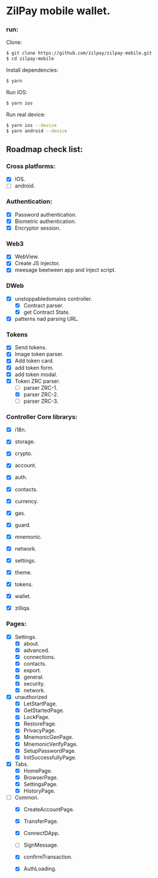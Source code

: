 # ZilPay mobile wallet.

### run:

Clone:
```bash
$ git clone https://github.com/zilpay/zilpay-mobile.git
$ cd zilpay-mobile
```

Install dependencies:
```bash
$ yarn
```

Run IOS:
```bash
$ yarn ios
```

Run real device:
```bash
$ yarn ios --device
$ yarn android --device
```

## Roadmap check list:

### Cross platforms:
- [x] IOS.
- [ ] android.

### Authentication:
- [x] Password authentication.
- [x] Biometric authentication.
- [x] Encryptor session.

### Web3
- [x] WebView.
- [x] Create JS injector.
- [x] meesage beetween app and inject script.

### DWeb
- [x] unstoppabledomains controller.
	- [x] Contract parser.
	- [x] get Contract State.
- [x] patterns nad parsing URL.

### Tokens
- [x] Send tokens.
- [x] Image token parser.
- [x] Add token card.
- [x] add token form.
- [x] add token modal.
- [x] Token ZRC parser.
	- [ ] parser ZRC-1.
	- [x] parser ZRC-2.
	- [ ] parser ZRC-3.

### Controller Core librarys:
- [x] i18n.
- [x] storage.
- [x] crypto.
- [x] account.
- [x] auth.
- [x] contacts.
- [x] currency.
- [x] gas.
- [x] guard.
- [x] mnemonic.
- [x] network.
- [x] settings.
- [x] theme.
- [x] tokens.
- [x] wallet.
- [x] zilliqa.


### Pages:
- [x] Settings.
	- [x] about.
	- [x] advanced.
	- [x] connections.
	- [x] contacts.
	- [x] export.
	- [x] general.
	- [x] security.
	- [x] network.
- [x] unauthorized
	- [x] LetStartPage.
	- [x] GetStartedPage.
	- [x] LockPage.
	- [x] RestorePage.
	- [x] PrivacyPage.
	- [x] MnemonicGenPage.
	- [x] MnemonicVerifyPage.
	- [x] SetupPasswordPage.
	- [x] InitSuccessfullyPage.
- [x] Tabs.
	- [x] HomePage.
	- [x] BrowserPage.
	- [x] SettingsPage.
	- [x] HistoryPage.
- [ ] Common.
	- [x] CreateAccountPage.
	- [x] TransferPage.
	- [x] ConnectDApp.
	- [ ] SignMessage.
	- [x] confirmTransaction.
	- [x] AuthLoading.

